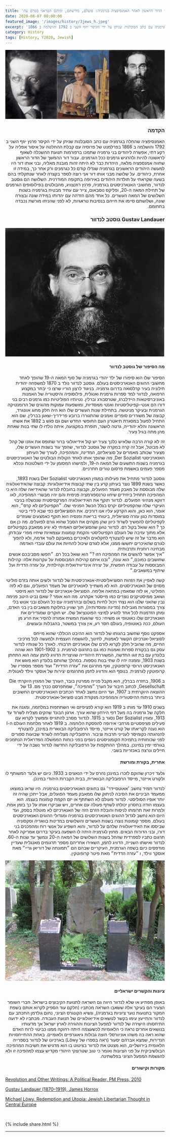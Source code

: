 ```yaml
---
title: 'שלושה יהודים בני הדור הראשון לאחר האמנסיפציה בגרמניה: פועלם, מורשתם, ומותם הטראגי בטרם עת'
date: 2020-08-07 00:00:00
featured_image: '/images/history/3jews_h.jpeg'
excerpt: 'האמנסיפציה שהחלה בגרמניה עם כתב הסובלנות שניתן על ידי הקיסר יוזף השני ב 1792 והושלמה ב 1866' 
category: History
tags: [History, Y2020, Jewish]
---
```


<div class="gallery" data-columns="1">
	<img src="/images/history/3jews_h.jpeg">
	
</div>

<h3 align="right"><strong>הקדמה</strong>
</h3>

<p dir="rtl"> 
האמנסיפציה שהחלה בגרמניה עם כתב הסובלנות שניתן על ידי הקיסר פרנץ יוזף השני ב 1792 והושלמה ב 1866 בפרלמנט של פרוסיה עם קבלת ההחלטה על איסור אפליה על רקע דתי, אפשרה ליהודים בני גרמניה שתמכו ברפורמות תנועת ההשכלה לשאוף לראשונה להיות ולהרגיש גרמנים ככל הגרמנים. עבור דור ההמשך של הדור הראשון שחווה אמנספציה מלאה, היהדות כבר לא היתה זהות מובנת מאליה, ובני אותו דור היו למעשה היהודים הראשונים  בגרמניה שגדלו קודם כל כגרמנים ורק אחר כך, במידה זו אחרת, כיהודים. על שלושה מבני אותו דור אני רוצה לספר בקצרה לאחר שנתקלתי בהם בשעה שקראתי על תולדות היהודים באירופה בתקופה המודרנית. השלושה הם גוסטב לנדוור, מחשובי האנארכיסטים בגרמניה, פרנץ רוזנצוויג, מהבולטים בפילוסופים הגרמנים של תחילת המאה ה-20, ופליקס נוסבאום, צייר עם עתיד מבטיח בגרמניה בשנות השלושים של המאה העשרים. כל אחד מהם הזדהה עם יהדותו במידה שונה ובצורה שונה, ושלושתם סיימו את חייהם בנסיבות טראגיות, לא לפני שהניחו מורשת נכבדה בתחומם.
</p>

<h3 align="right"><strong>גוסטב לנדוור Gustav Landauer</strong></h3>

<div class="gallery" data-columns="1">
	<img src="/images/history/landauer.jpeg">
</div>

<h4 align="right">מה הסיפור של גוסטב לנדוור
</h4>

<p dir="rtl"> 
הסיפור שלו הוא סיפורו של ילד יהודי בגרמניה של סוף המאה ה-19 שהופך לאחד מחשובי ההוגים האנארכיסטים בעולם. גוסטב לנדוור נולד ב 1870 למשפחה יהודית חילונית בעיר קרלסואה בדרום גרמניה. בניגוד לרצון הוריו שרצו כי יבחר במקצוע הרפואה, לנדוור למד ספרות גרמנית ואנגלית, פילוסופיה והיסטוריה של האמנות באוניברסיטאות היידלברג, שטרסבורג וברלין. נטיותיו הפוליטיות כמו גרמנים רבים בני דורו הם אנטי-קפיטליסטיות ואנטי ממסדיות, ומושפעות עמוקות מהוגים של הרומנטיקה הגרמנית ובעיקר מניטשה. בתחילת שנות העשרים שלו הוא היה חלק מחוג אוונגרד, קבוצה של משוררים סופרים ואמנים שהתגוררו ברובע פרידריך-שאגן בברלין. שם הוא התחיל לפעול במסגרת תיאטרון העם החופשי החדש ושם גם פגש ב 1892 את אשתו הראשונה והלא יהודייה, גרטה לושנר, תופרת במקצועה, איתה נולדו לו שתי בנות שאחת מהן מתה בגיל צעיר.
</p>

<p dir="rtl"> 
זה לא קורה הרבה שלאיש כלכך צעיר יש קול אידיאולוגי ברור שתופס את אוזנו של קהל לא מבוטל, אבל זה קרה במקרה של גוסטב לנדוור, שהפך עוד בשנות העשרים שלו, מצעיר שכותב מאמרים על סוציאליזם, המדינה, והמהפיכה, לעורך של העיתון האנארכיסטי Der Sozialist, מה שהופך אותו לאחד הקולות הבולטים של האנארכיסטים בגרמניה בשנות התשעים של המאה ה-19, ולמישהו המסומן על ידי השלטונות ונכלא מספר פעמים באשמת פרסום טורים חתרניים.
</p>

<p dir="rtl"> 
גוסטב לנדוור מתחיל את פעילותו במגזין האנארכיסטי Der Sozialist בשנת 1893, כאשר בשנת 1899 נוצר בעיתון קרע בין שתי קבוצות אידיאולוגיות:
קבוצה שהאידואולוגיה שלה מבוססת על מאבק מעמד הפועלים, וקבוצה בהובלת לנדוור שהאידיאה שלה היא כי המהפיכה תתחיל ביחידים שיחוו טרנספורמציה פנימית והם יהיו מבשרי המהפיכה, לאו דווקא מנהיגי הפועלים. לנדוור תוקף את האידיאולוגיה המרקסיסטית שנכשלה בניבוי העיקרי שלה שהקפטיליזם יקרס בגלל הכשל הפנימי שלו. ״הקפיטליזם לא קרס״, הוא אומר, הוא כאן, והוא הקרקע עליו אנו דורכים. את הסוציאליזם כפי שבא לידי ביטוי  במוסדות כגון עזרה סוציאלית, ביטוחי בריאות ופנסיה הוא תוקף כאמצעים שעוזרים לקפיטליזם להמשיך לשרוד כיוון שהן מקהים את הסבל שהוא גורם לפועלים. מה כן אם כך ? הוא שואל בקול רם. לנדוור טוען שהסוציאליזם האמיתי לא יגיע ממאבק בקפיטליזם אלא מתוך עזיבה של העולם הקפיטליסטי והקמת קומונות עצמאיות שיחיו מפרי עבודתן. הוא מדבר על זה שיש להצטרף לחקלאים ולאיכרים במאבקם לעוד אדמה, ולא להפוך לגורם שהאיכרים יחששו ממנו, אלא לגורם שיכול להחיות את עולם עובדי האדמה מבחינה רוחנית ותרבותית.
<br>
״איך אפשר להגשים את המהפיכה הזו ?״ הוא שואל בכל רם. ״חפשו מסביבכם אנשים שחושבים כמוכם,״ הוא עונה, ״ובנו איתם קהילות המבוססות על עקרונות אלה: קהילות המבוססות על עבודה חופשית, על יצירה אינדיווידואלית וקהילתית, על עזרה הדדית ועל שיתוף במשאבים.״
</p>

<p dir="rtl"> 
קשה לאפיין את הזהות הסוציאליסטית-אנארכיסטית של לנדוור ולשים אותה בזרם פוליטי מסוים של האנארכיסטים. הוא לא משתייך לאנארכיזם של מעמד הפועלים, וגם לא לזה הפוליטי, או לזה שמאמין במחאה אלימה. הסוציאל-אנארכיזם של לנדוור הוא מיסטי ושואב ממיסטיקנים נוצרים כמו מייסטר אקהרט. מה הוא אומר ? שאם נביט היטב פנימה נבין שהאני שלנו הוא נצחי ויכול לחיות בשלום ובהרמוניה עם כל העולם ובני אנוש בלי צורך במסגרות מגבילות (מדינה ומוסדותיה), תוך שוויון בחלוקת משאבים בין בני האדם, ומתן הזדמנות לכל אחד להגיע למיצוי הפוטנציאל שלו. יש חוקרים שמגדירים את האנארכיזם שלו כאוטופי או משיחי: כפי שהגעת המשיח אמורה להסיר את הרע מן העולם, ככה באוטופיה, בעולם חסר רע, אין צורך במשטר, בהגבלות ובענשים.
</p>

<p dir="rtl"> 
אספקט נוסף שחשוב בהגותו של לנדוור הוא ההיבט הכוללני שהוא מייחס לסוציאל-אנרכיזם הקשור לאמנות, לחינוך, להגשמה העצמית ולמעשה לכל מרכיבי החיים, מה שהוביל חלק לקרוא לזרם שלו אנארכיזם תרבותי.
לאורך כל שנותיו לנדוור עסק גם בבקורת ספרות ואמנות כמו גם בתרגום לגרמנית. ב 1901-1902 הוא שוהה בלונדון עם בת זוגו החדשה, המשוררת היהודייה שוויצרית הדוויג לחמן עמה הוא התחתן בשנת 1903, וממנה יהיו לו שתי בנות נוספות. במהלך שהותם בלונדון הוא פוגש את האנארכיסט הרוסי קרופוטקין, ואף מתרגם את ״עזרה הדדית״ ועוד מספר מספריו של קרופוטקין לגרמנית. בנוסף הוא והדוויג לחמן מתרגמים יצירות של אוסקר ווילד לאנגלית.
</p>

<p dir="rtl"> 
ב 1906, בחזרה בברלין, הוא מקבל פנייה ממרטין בובר, העורך של המגזין היוקרתי Die Gesellschaft, לכתוב חיבור על הערך ״מהפיכה״, שמתפרסם ככרך מס. 13 של ההוצאה היוקרתית ב 1907, ועד היום נחשב לאחד הכתבים האנארכיסטיים החשובים ביותר בניתוח ההיסטוריה והמהפיכה מנקודת מבט סוציאל-אנארכיסטית.
</p>

<p dir="rtl">
בשנים 1910 עד מותו ב 1919 הוא קורא לפציפיזם ואי השתתפות במלחמה, ומגנה את חלקה של גרמניה בה מעל דפי הירחון שהוא עורך. ארגון הבונד שהקים מצליח לשרוד עד 1913, ומגזין Der Sozialist נסגר ב 1915. לנדוור מסרב להתגייס וממשיך לקרוא עם פעילים פציפסטיים מרחבי אירופה להפסקת הלוחמה. ב 1919 לאחר מלחמת העולם ה-I הוא נענה לקריאתו של קורט אייזנר, מייסד הרפובליקה הבווארית במינכן, להצטרף להנהגתה כקומיסר לענייני תרבות וציבור. הרפובליקה מצליחה לשרוד שבועות ספורים לפני שכוחותיה בתמיכת הקומוניסטים ניגפים בפני כוחות הממשלה הפדראלית הנתמכים בגורמי ימין במינכן. במהלך ההתקפות על הרפובליקה החדשה לנדוור נשבה על ידי חיילים ונרצח באכזריות בשבי.
</p>

<h4 align="right">אחרית, בקורת ומורשת
</h4>

<p dir="rtl"> 
גלעד זיכרון שהוקם לזכרו במינכן נהרס על ידי הנאצים ב 1933. כיום יש גלעד המשותף לו ולקורט אייזנר, מייסד הרפובליקה הבווארית, בבית הקברות היהודי במינכן.
</p>

<p dir="rtl">
לנדוור תמיד נחשב ׳אאוטסיידר׳ גם בחוגים האנארכיסטים בגרמניה. היו שראו במוצאו ממעמד הביניים את הסיבה לניתוק שלו ממאבק מעמד הפועלים, אבל ייתכן שהיה זה יותר אופיו הסוליסטי. לנדוור מעולם לא השתתף או יזם הקמת קומונות בעצמו. הוא בעצמו הודה בחסרון יכולתו לשתף פעולה עם אחרים,  ויש שביקרו אותו על כך בזמן אמת. ולמרות זאת תרומתו לניסוח והובלת הזרם הזה של האנארכיזם לא מוטלת בספק, ועד היום הוא נחשב לגדול ההוגים האנארכיסטים בגרמניה ומגדולי ההוגים  האנארכיסטים בעולם.
מספר קומונות נוצרו בשנות העשרים והשלושים במדינות בוואריה וסקסוניה שביססו את האידיאולוגיה שלהם על לנדוור, והוא השפיע על אנשי רוח ומהפכנים בני דורו, ובני הדורות הבאים. מחוץ לגרמניה היתה לו השפעה בעיקר בדרום אמריקה לאחר תרגום כתביו לספרדית שהחל בשנות השלושים של המאה ה-20 ונמשך עד שנות ה-60.
<br>
לנדוור ואישתו השנייה, הדוויג לחמן, השאירו אחריהם מספר תרגומים מאנגלית שעדיין מודפסים כיום בשפה הגרמנית, העיקריים שבהם הם ״תמונתה של דוריאן גריי״ מאת אוסקר ווילד, ו ״עזרה הדדית״ מאת פיטר קרופוטקין.
</p>

<div class="gallery" data-columns="1">
	<img src="/images/history/landauer2.jpeg">
</div>

<h4 align="right">ציונות והקשרים ישראליים
</h4>

<p dir="rtl">
באופן מפתיע או שלא לנדוור היווה גם השראה לתנועת הקיבוצים בישראל. חברי השומר הצעיר הם  בעיקר אלה ששאבו השראה מכתביו (חלקם עוד הספיק לקרוא אותם בשפת המקור בתנועות נוער ציוניות בגרמניה), ונשיא הקונגרס הציוני, נחום גולדמן התכתב עם לנדוור והתייעץ עימו בקשר לנושאים אידיאולוגיים של תנועת העבודה. מכתביו לא ידועה התיחסותו הישירה של לנדוור למפעל הציונות וההגירה לארץ ישראל אך מדעותיו בנושאים אחרים נראה כי הלאומיות לכשעצמה היתה רחוקה ממנו כביטוי לרוח האדם שהוא ראה בה משהו אוניוורסלי חוצה גבולות גיאוגרפיים ולאומיים. באחת ההתייחסויות הנדירות, שמצא אברהם יסעור (ראה בספרו של Löwy) בארכיונו של לנדוור בספרייה הלאומית בירושליים, הוא מצטט את לנדוור בציטוט בו הוא מדגיש את חשיבות המהפיכה הבולשיביקית על פני הציונות ואומר כי טוב שטרוצקי היהודי מקדיש עצמו למהפיכה זו ולא להגשמת המפעל הציוני בפלשתינה.</p>

<h4 align="right"><strong>מקורות וקישורים</strong></h4>

[Revolution and Other Writings: A Political Reader, PM Press, 2010](https://www.pmpress.org/index.php?l=product_detail&p=161)

[Gustav Landauer (1870–1919), James Horrox](https://theanarchistlibrary.org/library/james-horrox-gustav-landauer-1870-1919.a4.pdf)

[Michael Löwy. Redemption and Utopia: Jewish Libertarian Thought in Central Europe](https://www.versobooks.com/books/2397-redemption-and-utopia)

<br>

{% include share.html %} 

---

<!-- <p dir="rtl"> </p> -->
